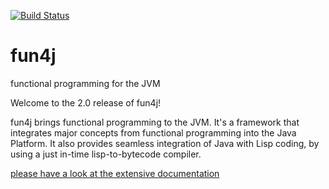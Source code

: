 [![Build Status](https://travis-ci.org/thma/fun4j.svg)](https://travis-ci.org/thma/fun4j)
# fun4j
functional programming for the JVM

Welcome to the 2.0 release of fun4j!

fun4j brings functional programming to the JVM. 
It's a framework that integrates major concepts from functional programming into the Java Platform. 
It also provides seamless integration of Java with Lisp coding, by using a just in-time lisp-to-bytecode compiler.


[please have a look at the extensive documentation](http://thma.github.io/fun4j/index.html)
